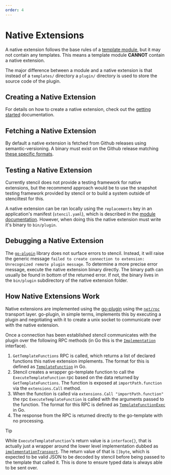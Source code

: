 ```yaml
---
order: 4
---
```


# Native Extensions

A native extension follows the base rules of a [template module](template-module.html), but it may not contain any templates. This means a template module **CANNOT** contain a native extension.

The major difference between a module and a native extension is that instead of a `templates/` directory a `plugin/` directory is used to store the source code of the plugin.

## Creating a Native Extension

For details on how to create a native extension, check out the [getting started](/guide/basic-native-extension) documentation.

## Fetching a Native Extension

By default a native extension is fetched from Github releases using semantic-versioning. A binary must exist on the Github release matching [these specific formats](https://github.com/rgst-io/stencil/blob/main/internal/modules/nativeext/nativeext.go#L248).

## Testing a Native Extension

Currently stencil does not provide a testing framework for native extensions, but the recommend approach would be to use the snapshot testing framework provided by stencil or to build a system outside of stenciltest for this.

A native extension can be ran locally using the `replacements` key in an application's manifest (`stencil.yaml`), which is described in the [module documentation](template-module#testing-a-module-used-in-a-stencil-application). However, when doing this the native extension must write it's binary to `bin/plugin`.

## Debugging a Native Extension

The [`go-plugin`](https://github.com/hashicorp/go-plugin) library does not surface errors to stencil. Instead, it will raise the generic message `failed to create connection to extension: Unrecognized remote plugin message`. To determine a more precise error message, execute the native extension binary directly. The binary path can usually be found in bottom of the returned error. If not, the binary lives in the `bin/plugin` subdirectory of the native extension folder.

## How Native Extensions Work

Native extensions are implemented using the [go-plugin](https://github.com/hashicorp/go-plugin) using the [`net/rpc`](https://pkg.go.dev/net/rpc) transport layer. go-plugin, in simple terms, implements this by executing a plugin and negotiating with it to create a unix socket to communicate over with the native extension.

Once a connection has been established stencil communicates with the plugin over the following RPC methods (in Go this is the [`Implementation`](https://pkg.go.dev/github.com/rgst-io/stencil/pkg/extensions/apiv1#Implementation) interface).

1. `GetTemplateFunctions` RPC is called, which returns a list of declared functions this native extension implements. The format for this is defined as [`TemplateFunction`](https://pkg.go.dev/github.com/rgst-io/stencil/pkg/extensions/apiv1#TemplateFunction) in Go.
2. Stencil creates a wrapper go-template function to call the `ExecuteTemplateFunction` rpc based on the data returned by `GetTemplateFunctions`. The function is exposed at `importPath.function` via the `extensions.Call` method.
3. When the function is called via `extensions.Call "importPath.function"` the rpc `ExecuteTemplateFunction` is called with the arguments passed to the function. The format for this RPC is defined as [`TemplateFunctionExec`](https://pkg.go.dev/github.com/rgst-io/stencil/pkg/extensions/apiv1#TemplateFunctionExec) in Go.
4. The response from the RPC is returned directly to the go-template with no processing.

> [!TIP]
> While `ExecuteTemplateFunction`'s return value is a `interface{}`, that is actually just a wrapper around the lower level implementation dubbed as [`implementationTransport`](https://github.com/rgst-io/stencil/blob/main/pkg/extensions/apiv1/transport.go#L25). The return value of that is `[]byte`, which is expected to be valid JSON to be decoded by stencil before being passed to the template that called it. This is done to ensure typed data is always able to be sent over.
